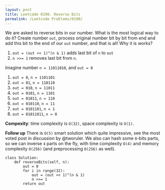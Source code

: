```yaml
---
layout: post
title: Leetcode 0190. Reverse Bits
permalink: /Leetcode Problems/0190/
---
```


We are asked to reverse bits in our number. What is the most logical way to do it? Create number `out`, process original number bit by bit from end and add this bit to the end of our `out` number, and that is all! Why it is works? 
1. `out = (out << 1)^(n & 1)` adds last bit of `n` to `out`
2. `n >>= 1` removes last bit from `n`.

Imagine number `n = 11011010`, and `out = 0`
1. `out = 0`, `n = 1101101`
2. `out = 01`, `n = 110110`
3. `out = 010`, `n = 11011`
4. `out = 0101`, `n = 1101`
5. `out = 01011`, `n = 110`
6. `out = 010110`, `n = 11`
7. `out = 0101101`, `n = 1`
8. `out = 01011011`, `n = 0` 

**Compexity**: time complexity is `O(32)`, space complexity is `O(1)`.

**Follow up** There is `O(5)` smart solution which quite impressive, see the most voted post in discussion by @tworuler. We also can hash some `8`-bits parts, so we can inverse `4` parts on the fly, with time complexity `O(4)` and memory complexity `O(256)` (and preprocessing `O(256)` as well).



```
class Solution:
    def reverseBits(self, n):
        out = 0
        for i in range(32):
            out = (out << 1)^(n & 1)
            n >>= 1
        return out
```